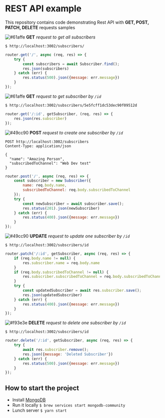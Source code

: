 # REST API example

This repository contains code demonstrating Rest API with **GET, POST, PATCH, DELETE** requests samples

![#61affe](https://placehold.it/15/61affe/000000?text=+) **GET** _request to get all subscribers_

```shell script
$ http://localhost:3002/subscribers/
```

```javascript
router.get('/', async (req, res) => {
    try {
        const subscribers = await Subscriber.find();
        res.json(subscribers)
    } catch (err) {
        res.status(500).json({message: err.message})
    }
});
```

![#61affe](https://placehold.it/15/61affe/000000?text=+) **GET** _request to get subscriber by `/id`_

```shell script
$ http://localhost:3002/subscribers/5e5fcff1dc53dec90f09512d
```

```javascript
router.get('/:id', getSubscriber, (req, res) => {
    res.json(res.subscriber)
});
```

![#49cc90](https://placehold.it/15/49cc90/000000?text=+) **POST** _request to create one subscriber by `/id`_

```shell script
POST http://localhost:3002/subscribers
Content-Type: application/json

{
  "name": "Amazing Person",
  "subscribedToChannel": "Web Dev test"
}
```

```javascript
router.post('/', async (req, res) => {
    const subscriber = new Subscriber({
        name: req.body.name,
        subscribedToChannel: req.body.subscribedToChannel
    });
    try {
        const newSubscriber = await subscriber.save();
        res.status(201).json(newSubscriber)
    } catch (err) {
        res.status(400).json({message: err.message})
    }
});
```

![#49cc90](https://placehold.it/15/49cc90/000000?text=+) **UPDATE** _request to update one subscriber by `/id`_

```shell script
$ http://localhost:3002/subscribers/id
```

```javascript
router.patch('/:id', getSubscriber, async (req, res) => {
    if (req.body.name != null) {
        res.subscriber.name = req.body.name
    }
    if (req.body.subscribedToChannel != null) {
        res.subscriber.subscribedToChannel = req.body.subscribedToChannel
    }
    try {
        const updatedSubscriber = await res.subscriber.save();
        res.json(updatedSubscriber)
    } catch (err) {
        res.status(400).json({message: err.message})
    }
});
```

![#f93e3e](https://placehold.it/15/#f93e3e/000000?text=+) **DELETE** _request to delete one subscriber by `/id`_

```shell script
$ http://localhost:3002/subscribers/id
```

```javascript
router.delete('/:id', getSubscriber, async (req, res) => {
    try {
        await res.subscriber.remove();
        res.json({message: 'Deleted Subscriber'})
    } catch (err) {
        res.status(500).json({message: err.message})
    }
});
```


## How to start the project
- Install [MongoDB](http://www.codebind.com/mongodb/install-mongodb-mac-os-x/)
- Run it locally `$ brew services start mongodb-community`
- Lunch server `$ yarn start`
